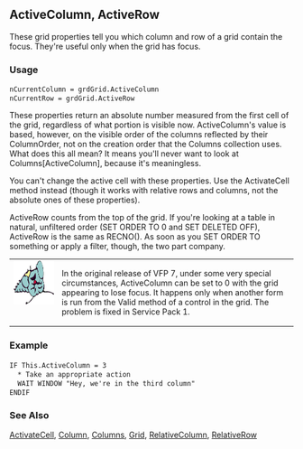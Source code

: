 ## ActiveColumn, ActiveRow

These grid properties tell you which column and row of a grid contain the focus. They're useful only when the grid has focus.

### Usage

```foxpro
nCurrentColumn = grdGrid.ActiveColumn
nCurrentRow = grdGrid.ActiveRow
```

These properties return an absolute number measured from the first cell of the grid, regardless of what portion is visible now. ActiveColumn's value is based, however, on the visible order of the columns reflected by their ColumnOrder, not on the creation order that the Columns collection uses. What does this all mean? It means you'll never want to look at Columns[ActiveColumn], because it's meaningless.

You can't change the active cell with these properties. Use the ActivateCell method instead (though it works with relative rows and columns, not the absolute ones of these properties).

ActiveRow counts from the top of the grid. If you're looking at a table in natural, unfiltered order (SET ORDER TO 0 and SET DELETED OFF), ActiveRow is the same as RECNO(). As soon as you SET ORDER TO something or apply a filter, though, the two part company.

<table>
<tr>
  <td width="17%" valign="top">
<img width="95" height="78" src="fixbug1.gif">
  </td>
  <td width="83%">
  <p>In the original release of VFP 7, under some very special circumstances, ActiveColumn can be set to 0 with the grid appearing to lose focus. It happens only when another form is run from the Valid method of a control in the grid. The problem is fixed in Service Pack 1.</p>
  </td>
 </tr>
</table>

### Example

```foxpro
IF This.ActiveColumn = 3
  * Take an appropriate action
  WAIT WINDOW "Hey, we're in the third column"
ENDIF
```
### See Also

[ActivateCell](s4g472.md), [Column](s4g488.md), [Columns](s4g467.md), [Grid](s4g488.md), [RelativeColumn](s4g531.md), [RelativeRow](s4g531.md)